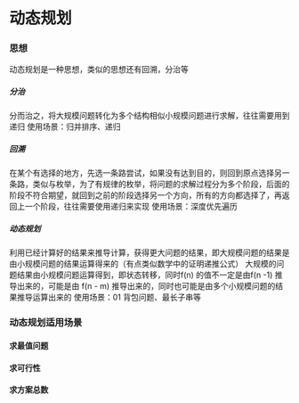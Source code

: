 # 动态规划

### 思想
动态规划是一种思想，类似的思想还有回溯，分治等
##### 分治
分而治之，将大规模问题转化为多个结构相似小规模问题进行求解，往往需要用到递归
使用场景：归并排序、递归
##### 回溯
在某个有选择的地方，先选一条路尝试，如果没有达到目的，则回到原点选择另一条路，类似与枚举，为了有规律的枚举，将问题的求解过程分为多个阶段，后面的阶段不符合期望，就回到之前的阶段选择另一个方向，所有的方向都选择了，再返回上一个阶段，往往需要使用递归来实现
使用场景：深度优先遍历
##### 动态规划
利用已经计算好的结果来推导计算，获得更大问题的结果，即大规模问题的结果是由小规模问题的结果运算得来的（有点类似数学中的证明递推公式）
大规模的问题结果由小规模问题运算得到，即状态转移，同时f(n) 的值不一定是由f(n -1) 推导出来的，可能是由 f(n - m) 推导出来的，同时也可能是由多个小规模问题的结果推导运算出来的
使用场景：01 背包问题、最长子串等

### 动态规划适用场景
#### 求最值问题

#### 求可行性

#### 求方案总数